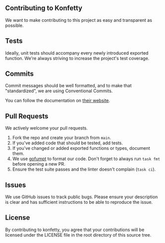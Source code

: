 ## Contributing to Konfetty

We want to make contributing to this project as easy and transparent as possible.

## Tests

Ideally, unit tests should accompany every newly introduced exported function. We're always striving to increase the project's test coverage.

## Commits

Commit messages should be well formatted, and to make that "standardized", we are using Conventional Commits.

You can follow the documentation on [their website](https://www.conventionalcommits.org).

## Pull Requests

We actively welcome your pull requests.

1. Fork the repo and create your branch from `main`.
2. If you've added code that should be tested, add tests.
3. If you've changed or added exported functions or types, document them.
4. We use [gofumpt](https://github.com/mvdan/gofumpt) to format our code. Don't forget to always run `task fmt` before opening a new PR.
5. Ensure the test suite passes and the linter doesn't complain (`task ci`).

## Issues

We use GitHub issues to track public bugs. Please ensure your description is clear and has sufficient instructions to be
able to reproduce the issue.

## License

By contributing to konfetty, you agree that your contributions will be licensed under the LICENSE file in the root
directory of this source tree.
